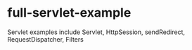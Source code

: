 # full-servlet-example
Servlet examples include Servlet, HttpSession, sendRedirect, RequestDispatcher, Filters
